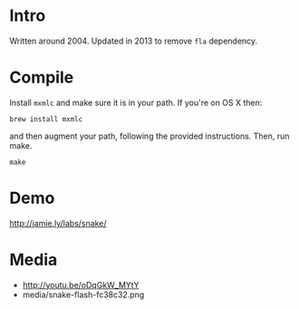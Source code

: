 Intro
=====

Written around 2004. Updated in 2013 to remove `fla` dependency.

# Compile

Install `mxmlc` and make sure it is in your path. If you're on OS X
then:

    brew install mxmlc

and then augment your path, following the provided instructions. Then,
run make.

    make


Demo
====

http://jamie.ly/labs/snake/

Media
=====

* http://youtu.be/oDqGkW_MYtY
* media/snake-flash-fc38c32.png



